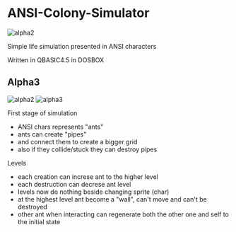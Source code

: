 # ANSI-Colony-Simulator

![alpha2](https://i.imgur.com/4rUF0nV.png)

Simple life simulation presented in ANSI characters

Written in QBASIC4.5 in DOSBOX


## Alpha3

![alpha2](https://i.imgur.com/82p5OOV.png)
![alpha3](https://i.imgur.com/B7jrCUY.png)

First stage of simulation

- ANSI chars represents "ants"
- ants can create "pipes"
- and connect them to create a bigger grid
- also if they collide/stuck they can destroy pipes

Levels

- each creation can increse ant to the higher level
- each destruction can decrese ant level
- levels now do nothing beside changing sprite (char)
- at the highest level ant become a "wall", can't move and can't be destroyed
- other ant when interacting can regenerate both the other one and self to the initial state


